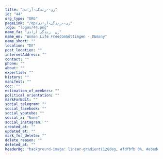 ```yaml
---
title: "زن--زندگی-آزادی"
id: "44"
org_type: "ORG"
pageLink: "/op/زن--زندگی-آزادی"
logo: "logos/44.png"
name_fa: "زن  زندگی آزادی"
name_en: "Woman Life FreedomGöttingen - DEmany"
name_short: ""
location: "DE"
post_location: ""
internetAddress: ""
contact: ""
phone: ""
about: ""
expertise: ""
history: ""
manifest: ""
coc: ""
estimation_of_members: ""
political_orientation: ""
markForEdit: ""
social_telegram: ""
social_facebook: ""
social_youtube: ""
social_x: "None"
social_instagram: ""
created_at: ""
updated_at: ""
mark_for_delete: ""
delete_reason: ""
deleted_at: ""
headerBg: "background-image: linear-gradient(120deg, #fdfbfb 0%, #ebedee 100%);"
---
```


